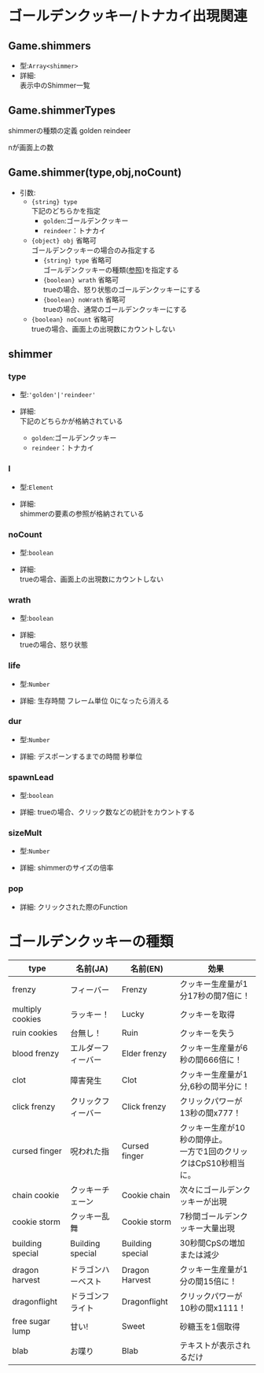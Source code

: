 # ゴールデンクッキー/トナカイ出現関連

## Game.shimmers

- 型:`Array<shimmer>`
- 詳細:  
  表示中のShimmer一覧

## Game.shimmerTypes

shimmerの種類の定義 golden reindeer

nが画面上の数

## Game.shimmer(type,obj,noCount)

- 引数:
    - `{string} type`  
      下記のどちらかを指定
        - `golden`:ゴールデンクッキー
        - `reindeer`：トナカイ
    - `{object} obj` 省略可  
      ゴールデンクッキーの場合のみ指定する
        - `{string} type` 省略可  
          ゴールデンクッキーの種類([参照](#ゴールデンクッキーの種類))を指定する
        - `{boolean} wrath` 省略可  
          trueの場合、怒り状態のゴールデンクッキーにする
        - `{boolean} noWrath` 省略可  
          trueの場合、通常のゴールデンクッキーにする
    - `{boolean} noCount` 省略可  
      trueの場合、画面上の出現数にカウントしない

## shimmer

### type

- 型:`'golden'|'reindeer'`

- 詳細:  
  下記のどちらかが格納されている
    - `golden`:ゴールデンクッキー
    - `reindeer`：トナカイ

### l

- 型:`Element`

- 詳細:  
  shimmerの要素の参照が格納されている

### noCount

- 型:`boolean`

- 詳細:  
  trueの場合、画面上の出現数にカウントしない

### wrath

- 型:`boolean`

- 詳細:  
  trueの場合、怒り状態

### life

- 型:`Number`

- 詳細:
  生存時間 フレーム単位 0になったら消える

### dur

- 型:`Number`

- 詳細:
  デスポーンするまでの時間 秒単位

### spawnLead

- 型:`boolean`

- 詳細:
  trueの場合、クリック数などの統計をカウントする

### sizeMult

- 型:`Number`

- 詳細:
  shimmerのサイズの倍率

### pop

- 詳細:
  クリックされた際のFunction

# ゴールデンクッキーの種類

| type             | 名前(JA)           | 名前(EN)           | 効果                                       |
|------------------|------------------|------------------|------------------------------------------|
| frenzy           | フィーバー            | Frenzy           | クッキー生産量が1分17秒の間7倍に！                      |
| multiply cookies | ラッキー！            | Lucky            | クッキーを取得                                  |
| ruin cookies     | 台無し！             | Ruin             | クッキーを失う                                  |
| blood frenzy     | エルダーフィーバー        | Elder frenzy     | クッキー生産量が6秒の間666倍に！                       |
| clot             | 障害発生             | Clot             | クッキー生産量が1分,6秒の間半分に！                      |
| click frenzy     | クリックフィーバー        | Click frenzy     | クリックパワーが13秒の間x777！                       |
| cursed finger    | 呪われた指            | Cursed finger    | クッキー生産が10秒の間停止。<br>一方で1回のクリックはCpS10秒相当に。 |
| chain cookie     | クッキーチェーン         | Cookie chain     | 次々にゴールデンクッキーが出現                          |
| cookie storm     | クッキー乱舞           | Cookie storm     | 7秒間ゴールデンクッキー大量出現                         |
| building special | Building special | Building special | 30秒間CpSの増加または減少                          |
| dragon harvest   | ドラゴンハーベスト        | Dragon Harvest   | クッキー生産量が1分の間15倍に！                        |
| dragonflight     | ドラゴンフライト         | Dragonflight     | クリックパワーが10秒の間x1111！                      |
| free sugar lump  | 甘い!              | Sweet            | 砂糖玉を1個取得                                 |
| blab             | お喋り              | Blab             | テキストが表示されるだけ                             |
